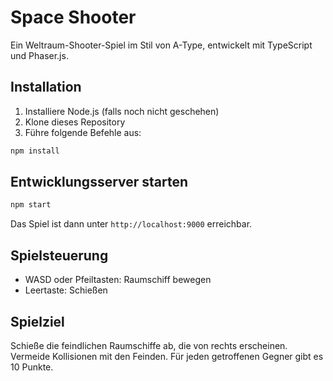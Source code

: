 # Space Shooter

Ein Weltraum-Shooter-Spiel im Stil von A-Type, entwickelt mit TypeScript und Phaser.js.

## Installation

1. Installiere Node.js (falls noch nicht geschehen)
2. Klone dieses Repository
3. Führe folgende Befehle aus:
```bash
npm install
```

## Entwicklungsserver starten

```bash
npm start
```

Das Spiel ist dann unter `http://localhost:9000` erreichbar.

## Spielsteuerung

- WASD oder Pfeiltasten: Raumschiff bewegen
- Leertaste: Schießen

## Spielziel

Schieße die feindlichen Raumschiffe ab, die von rechts erscheinen. Vermeide Kollisionen mit den Feinden. Für jeden getroffenen Gegner gibt es 10 Punkte. 
